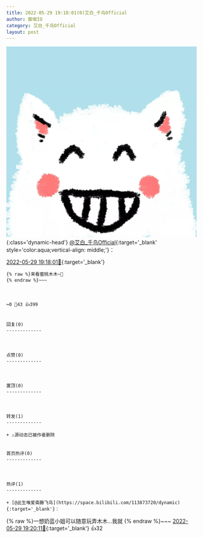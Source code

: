 ```yaml
---
title: 2022-05-29 19:18:01(0)艾白_千鸟Official
author: 御坂IO
category: 艾白_千鸟Official
layout: post
---
```


![img](/images/9ae8b9445fd0665cc014d9080156a45271be73c6.jpg){:class='dynamic-head'}
[@艾白_千鸟Official](https://space.bilibili.com/334537711/dynamic){:target='_blank' style='color:aqua;vertical-align: middle;'}：

[2022-05-29 19:18:01🔗](https://t.bilibili.com/665654136323178534){:target='_blank'}

~~~
{% raw %}来看蜜桃木木~🤤
{% endraw %}~~~



↪️0 💬43 👍399


回复(0)
-------------



点赞(0)
-------------



置顶(0)
-------------



转发(1)
-------------

+ ⚠源动态已被作者删除


首页热评(0)
-------------



热评(1)
-------------

+ [@此生唯爱斋藤飞鸟](https://space.bilibili.com/113873720/dynamic){:target='_blank'}：
~~~
{% raw %}一想奶蓝小姐可以随意玩弄木木...我就
{% endraw %}~~~
[2022-05-29 19:20:11🔗](https://t.bilibili.com/665654136323178534#reply114817642816){:target='_blank'} 👍32


